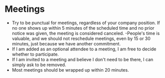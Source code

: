 

# Meetings

- Try to be punctual for meetings, regardless of your company position. If no one shows up within 5 minutes of the scheduled time and no prior notice was given, the meeting is considered canceled.
-People's time is valuable, and we should not reschedule meetings, even by 15 or 30 minutes, just because we have another commitment.
- If I am added as an optional attendee to a meeting, I am free to decide whether to participate.
- If I am invited to a meeting and believe I don't need to be there, I can simply ask to be removed.
- Most meetings should be wrapped up within 20 minutes.
